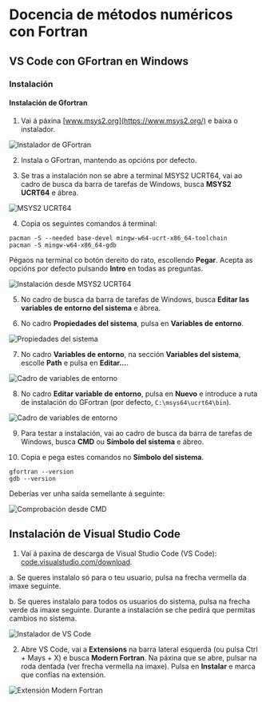 # Docencia de métodos numéricos con Fortran

## VS Code con GFortran en Windows

### Instalación

#### Instalación de Gfortran


1. Vai á páxina [www.msys2.org](https://www.msys2.org/) e baixa o instalador.

![Instalador de GFortran](./images/instalador_gfortran.png)

2. Instala o GFortran, mantendo as opcións por defecto.

3. Se tras a instalación non se abre a terminal MSYS2 UCRT64, vai ao cadro de busca da barra de tarefas de Windows, busca **MSYS2 UCRT64** e ábrea.

![MSYS2 UCRT64](./images/busca_ucrt64.png)

4. Copia os seguintes comandos á terminal:
```shell
pacman -S --needed base-devel mingw-w64-ucrt-x86_64-toolchain
pacman -S mingw-w64-x86_64-gdb
```
Pégaos na terminal co botón dereito do rato, escollendo **Pegar**. Acepta as opcións por defecto pulsando **Intro** en todas as preguntas.

![Instalación desde MSYS2 UCRT64](./images/instalacion_desde_ucrt64.png)

5. No cadro de busca da barra de tarefas de Windows, busca **Editar las variables de entorno del sistema** e ábrea.

6. No cadro **Propiedades del sistema**, pulsa en **Variables de entorno**.

![Propiedades del sistema](./images/propiedades_sistema.png)

7. No cadro **Variables de entorno**, na sección **Variables del sistema**, escolle **Path** e pulsa en **Editar...**.

![Cadro de variables de entorno](./images/cuadro_variables_entorno.png)

8. No cadro **Editar variable de entorno**, pulsa en **Nuevo** e introduce a ruta de instalación do GFortran (por defecto, `C:\msys64\ucrt64\bin`).

![Cadro de variables de entorno](./images/editar_variables_entorno.png)

9. Para testar a instalación, vai ao cadro de busca da barra de tarefas de Windows, busca **CMD** ou **Símbolo del sistema** e ábreo.

10. Copia e pega estes comandos no **Símbolo del sistema**. 

```shell
gfortran --version
gdb --version
```

Deberías ver unha saída semellante á seguinte:

![Comprobación desde CMD](./images/comprobacion_cmd.png)

## Instalación de Visual Studio Code

1. Vai á paxina de descarga de Visual Studio Code (VS Code): [code.visualstudio.com/download](https://code.visualstudio.com/download).

  a. Se queres instalalo só para o teu usuario, pulsa na frecha vermella da imaxe seguinte.
  
  b. Se queres instalalo para todos os usuarios do sistema, pulsa na frecha verde da imaxe seguinte. Durante a instalación se che pedirá que permitas cambios no sistema.
  

![Instalador de VS Code](./images/instalador_vscode.png)

2. Abre VS Code, vai a **Extensions** na barra lateral esquerda (ou pulsa Ctrl + Mays + X) e  busca **Modern Fortran**. Na páxina que se abre, pulsar na roda dentada (ver frecha vermella na imaxe). Pulsa en **Instalar** e marca que confías na extensión.

![Extensión Modern Fortran](./images/modern_fortran.png)
